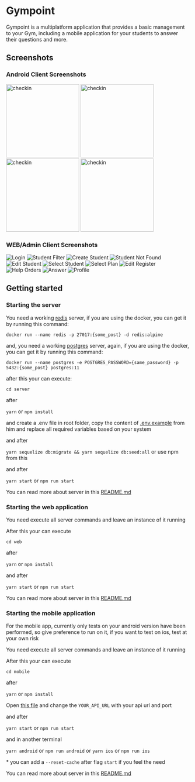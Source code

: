 # Gympoint

Gympoint is a multiplatform application that provides a basic management to your Gym, including a mobile application for your students to answer their questions and more.

## Screenshots

### Android Client Screenshots

<img
  src="mobile/.github/checkins.jpeg" alt="checkin" width="200" /> <img
  src="mobile/.github/help_orders.jpeg" alt="checkin" width="200" /> <img
  src="mobile/.github/create_help_order.jpeg" alt="checkin" width="200" /> <img
  src="mobile/.github/answer.jpeg" alt="checkin" width="200" />

### WEB/Admin Client Screenshots

![Login](web/.github/login.png)
![Student Filter](web/.github/student_filter.png)
![Create Student](web/.github/create_student.png)
![Student Not Found](web/.github/student_not_found.png)
![Edit Student](web/.github/edit_student.png)
![Select Student](web/.github/select_student.png)
![Select Plan](web/.github/select_plan.png)
![Edit Register](web/.github/edit_register.png)
![Help Orders](web/.github/help_orders.png)
![Answer](web/.github/answer.png)
![Profile](web/.github/profile.png)

## Getting started

### Starting the server

You need a working [redis](https://redis.io/) server, if you are using the docker, you can get it by running this command:

`docker run --name redis -p 27017:{some_post} -d redis:alpine`

and, you need a working [postgres](https://www.postgresql.org/) server, again, if you are using the docker, you can get it by running this command:

`docker run --name postgres -e POSTGRES_PASSWORD={same_password} -p 5432:{some_post} postgres:11`

after this your can execute:

`cd server`

after

`yarn` or `npm install`

and create a .env file in root folder, copy the content of [.env.example](.env.example) from him and replace all required variables based on your system

and after

`yarn sequelize db:migrate && yarn sequelize db:seed:all` or use npm from this

and after

`yarn start` or `npm run start`

You can read more about server in this [README.md](/server/README.md)

### Starting the web application

You need execute all server commands and leave an instance of it running

After this your can execute

`cd web`

after

`yarn` or `npm install`

and after

`yarn start` or `npm run start`

You can read more about server in this [README.md](/web/README.md)

### Starting the mobile application

For the mobile app, currently only tests on your android version have been performed, so give preference to run on it, if you want to test on ios, test at your own risk

You need execute all server commands and leave an instance of it running

After this your can execute

`cd mobile`

after

`yarn` or `npm install`

Open [this file](mobile/src/services/api.js) and change the `YOUR_API_URL` with your api url and port

and after

`yarn start` or `npm run start`

and in another terminal

`yarn android` or `npm run android` or `yarn ios` or `npm run ios`

\* you can add a `--reset-cache` after flag `start` if you feel the need

You can read more about server in this [README.md](/mobile/README.md)
